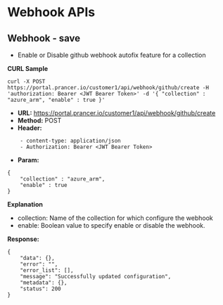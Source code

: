 **Webhook APIs**
===

**Webhook - save**
---
- Enable or Disable github webhook autofix feature for a collection

**CURL Sample**
```
curl -X POST https://portal.prancer.io/customer1/api/webhook/github/create -H 'authorization: Bearer <JWT Bearer Token>' -d '{ "collection" : "azure_arm", "enable" : true }'
```

- **URL:** https://portal.prancer.io/customer1/api/webhook/github/create
- **Method:** POST
- **Header:**
```
    - content-type: application/json
    - Authorization: Bearer <JWT Bearer Token>
```
- **Param:**
```
{ 
    "collection" : "azure_arm", 
    "enable" : true 
}
```

**Explanation**
- collection: Name of the collection for which configure the webhook
- enable: Boolean value to specify enable or disable the webhook.

**Response:**
```
{
    "data": {},
    "error": "",
    "error_list": [],
    "message": "Successfully updated configuration",
    "metadata": {},
    "status": 200
}
```

